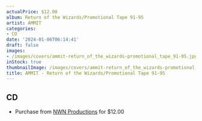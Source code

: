 ```yaml
---
actualPrice: $12.00
album: Return of the Wizards/Promotional Tape 91-95
artist: AMMIT
categories:
- CD
date: '2024-01-06T06:14:41'
draft: false
images:
- /images/covers/ammit-return_of_the_wizards-promotional_tape_91-95.jpg
inStock: true
thumbnailImage: /images/covers/ammit-return_of_the_wizards-promotional_tape_91-95-thumb.jpg
title: AMMIT - Return of the Wizards/Promotional Tape 91-95
---
```


## CD
* Purchase from [NWN Productions](http://shop.nwnprod.com/index.php?route=product/product&path=93&product_id=44809&sort=pd.name&order=ASC) for $12.00
